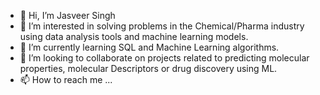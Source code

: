 - 👋 Hi, I’m Jasveer Singh
- 👀 I’m interested in solving problems in the Chemical/Pharma industry using data analysis tools and machine learning models.
- 🌱 I’m currently learning SQL and Machine Learning algorithms.
- 💞️ I’m looking to collaborate on projects related to predicting molecular properties, molecular Descriptors or drug discovery using ML.
- 📫 How to reach me ...

<!---
jazzVS/jazzVS is a ✨ special ✨ repository because its `README.md` (this file) appears on your GitHub profile.
You can click the Preview link to take a look at your changes.
--->
